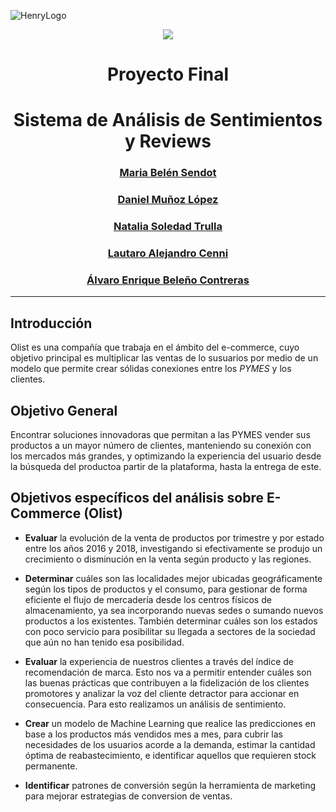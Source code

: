 ![HenryLogo](https://d31uz8lwfmyn8g.cloudfront.net/Assets/logo-henry-white-lg.png)

<p align="center">
<img src="https://cdn-3.expansion.mx/17/86/462e2f2d430496524df469ca5350/oficinas-olist.jpeg"   
>
</p>

<h1 align="center">Proyecto Final</h1>
<h1 align="center">Sistema de Análisis de Sentimientos y Reviews</h1>
<h3 align="center"><a href="https://github.com/belensendot">Maria Belén Sendot</a></h3>
<h3 align="center"><a href="https://github.com/damul90">Daniel Muñoz López</a></h3>
<h3 align="center"><a href="https://github.com/">Natalia Soledad Trulla</a></h3>
<h3 align="center"><a href="https://github.com/Lautaro-Cenni">Lautaro Alejandro Cenni</a></h3>
<h3 align="center"><a href="https://github.com/Alvaro9721">Álvaro Enrique Beleño Contreras</a></h3>

<hr>

## Introducción

Olist es una compañía que trabaja en el ámbito del e-commerce, cuyo objetivo principal es multiplicar las ventas de lo susuarios por medio de un modelo que permite crear sólidas conexiones entre los *PYMES* y los clientes.

## Objetivo General

Encontrar soluciones innovadoras que permitan a las PYMES vender sus productos a un mayor número de clientes, manteniendo su conexión con los mercados más grandes, y optimizando la experiencia del usuario desde la búsqueda del productoa partir de la plataforma, hasta la entrega de este.

## Objetivos específicos del análisis sobre E-Commerce (Olist)

- **Evaluar** la evolución de la venta de productos por trimestre y por estado entre los años 2016 y 2018, investigando si efectivamente se produjo un crecimiento o disminución en la venta según producto y las regiones.

- **Determinar** cuáles son las localidades mejor ubicadas geográficamente según los tipos de productos y el consumo, para gestionar de forma eficiente el flujo de mercadería desde los centros físicos de almacenamiento, ya sea incorporando nuevas sedes o sumando nuevos productos a los existentes. También determinar cuáles son los estados con poco servicio para posibilitar su llegada a sectores de la sociedad que aún no han tenido esa posibilidad.

- **Evaluar** la experiencia de nuestros clientes a través del índice de recomendación de marca. Esto nos va a permitir entender cuáles son las buenas prácticas que contribuyen a la fidelización de los clientes promotores y analizar la voz del cliente detractor para accionar en consecuencia. Para esto realizamos un análisis de sentimiento.

- **Crear** un modelo de Machine Learning que realice las predicciones en base a los productos más vendidos mes a mes, para cubrir las necesidades de los usuarios acorde a la demanda, estimar la cantidad óptima de reabastecimiento, e identificar aquellos que requieren stock permanente.

- **Identificar** patrones de conversión según la herramienta de marketing para mejorar estrategias de conversion de ventas.